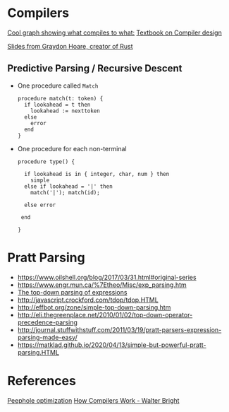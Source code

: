 # Compilers

[Cool graph showing what compiles to what:](https://github.com/mohd-akram/languages)
[Textbook on Compiler design](http://cs.rowan.edu/~bergmann/books/Compiler_Design/java/CompilerDesignBook.pdf)

[Slides from Graydon Hoare, creator of Rust](http://venge.net/graydon/talks/CompilerTalk-2019.pdf?utm_source=thenewstack&utm_medium=website&utm_campaign=platform)

## Predictive Parsing / Recursive Descent

- One procedure called `Match`

  ```
  procedure match(t: token) {
    if lookahead = t then
      lookahead := nexttoken
    else
      error
    end
  }
  ```

- One procedure for each non-terminal

  ```
  procedure type() {

    if lookahead is in { integer, char, num } then
      simple
    else if lookahead = '|' then
      match('|'); match(id);

    else error

   end

  }
  ```


# Pratt Parsing

- <https://www.oilshell.org/blog/2017/03/31.html#original-series>
- <https://www.engr.mun.ca/%7Etheo/Misc/exp_parsing.htm>
- [The top-down parsing of expressions](http://antlr.org/papers/Clarke-expr-parsing-1986.pdf)
- <http://javascript.crockford.com/tdop/tdop.HTML>
- <http://effbot.org/zone/simple-top-down-parsing.htm>
- <http://eli.thegreenplace.net/2010/01/02/top-down-operator-precedence-parsing>
- <http://journal.stuffwithstuff.com/2011/03/19/pratt-parsers-expression-parsing-made-easy/>
- <https://matklad.github.io/2020/04/13/simple-but-powerful-pratt-parsing.HTML>

# References

[Peephole optimization](https://en.wikipedia.org/wiki/Peephole_optimization)
[How Compilers Work - Walter Bright](https://accu.org/conf-docs/PDFs_2010/CompilerConstruction_WalterBright.pdf)
